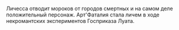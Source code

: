 Личесса отводит мороков от городов смертных и на самом деле положительный персонаж.
Арт'Фаталия стала личем в ходе некромантских экспериментов Госприказа Луата.